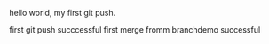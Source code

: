hello world, my first git push. 

first git push succcessful
first merge fromm branchdemo successful
